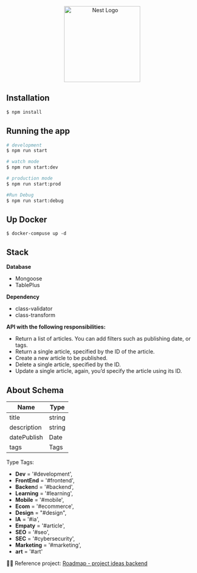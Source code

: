 <p align="center">
  <a href="http://nestjs.com/" target="blank"><img src="https://nestjs.com/img/logo-small.svg" width="200" alt="Nest Logo" /></a>
</p>

## Installation

```bash
$ npm install
```

## Running the app

```bash
# development
$ npm run start

# watch mode
$ npm run start:dev

# production mode
$ npm run start:prod

#Run Debug
$ npm run start:debug
```

## Up Docker

```
$ docker-compuse up -d
```

## Stack

**Database**
- Mongoose
- TablePlus

**Dependency**
- class-validator
- class-transform

**API with the following responsibilities:**

- Return a list of articles. You can add filters such as publishing date, or tags.
- Return a single article, specified by the ID of the article.
- Create a new article to be published.
- Delete a single article, specified by the ID.
- Update a single article, again, you’d specify the article using its ID.

## About Schema
| Name        	| Type   	|
|-------------	|--------	|
| title       	| string 	|
| description 	| string 	|
| datePublish 	| Date   	|
| tags 	        | Tags   	|

Type Tags:
- **Dev** = '#development', 
- **FrontEnd** = '#frontend', 
- **Backen**d = '#backend', 
- **Learning** = '#learning',
- **Mobile** = '#mobile',
- **Ecom** = '#ecommerce',
- **Design** = "#design",
- **IA** = '#ia',
- **Empaty** = '#article',
- **SEO** = '#seo',
- **SEC** = '#cybersecurity',
- **Marketing** = '#marketing',
- **art** = '#art'

📌📖 Reference project: [Roadmap - project ideas backend](https://roadmap.sh/backend/project-ideas#1-personal-blogging-platform-api)
